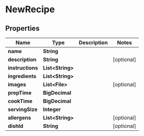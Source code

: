 

# NewRecipe


## Properties

| Name | Type | Description | Notes |
|------------ | ------------- | ------------- | -------------|
|**name** | **String** |  |  |
|**description** | **String** |  |  [optional] |
|**instructions** | **List&lt;String&gt;** |  |  |
|**ingredients** | **List&lt;String&gt;** |  |  |
|**images** | **List&lt;File&gt;** |  |  [optional] |
|**prepTime** | **BigDecimal** |  |  |
|**cookTime** | **BigDecimal** |  |  |
|**servingSize** | **Integer** |  |  |
|**allergens** | **List&lt;String&gt;** |  |  [optional] |
|**dishId** | **String** |  |  [optional] |



